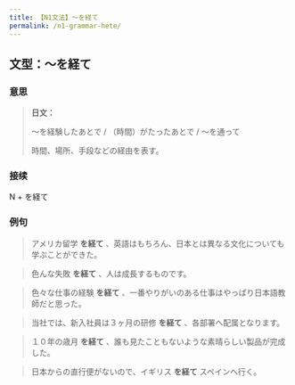 ```yaml
---
title: 【N1文法】〜を経て
permalink: /n1-grammar-hete/
---
```


## 文型：〜を経て

### 意思

> **日文：**
> 
> 〜を経験したあとで / （時間）がたったあとで / 〜を通って
> 
> 時間、場所、手段などの経由を表す。


### 接续

N + を経て

### 例句

> アメリカ留学 **を経て** 、英語はもちろん、日本とは異なる文化についても学ぶことができた。

> 色んな失敗 **を経て** 、人は成長するものです。

> 色々な仕事の経験 **を経て** 、一番やりがいのある仕事はやっぱり日本語教師だと思った。

> 当社では、新入社員は３ヶ月の研修 **を経て** 、各部署へ配属となります。

> １０年の歳月 **を経て** 、誰も見たこともないような素晴らしい製品が完成した。

> 日本からの直行便がないので、イギリス **を経て** スペインへ行く。

